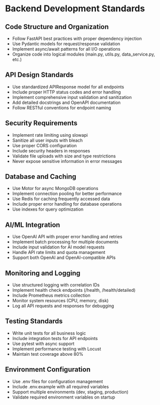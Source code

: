 # Backend Development Standards

## Code Structure and Organization
- Follow FastAPI best practices with proper dependency injection
- Use Pydantic models for request/response validation
- Implement async/await patterns for all I/O operations
- Organize code into logical modules (main.py, utils.py, data_service.py, etc.)

## API Design Standards
- Use standardized APIResponse model for all endpoints
- Include proper HTTP status codes and error handling
- Implement comprehensive input validation and sanitization
- Add detailed docstrings and OpenAPI documentation
- Follow RESTful conventions for endpoint naming

## Security Requirements
- Implement rate limiting using slowapi
- Sanitize all user inputs with bleach
- Use proper CORS configuration
- Include security headers in responses
- Validate file uploads with size and type restrictions
- Never expose sensitive information in error messages

## Database and Caching
- Use Motor for async MongoDB operations
- Implement connection pooling for better performance
- Use Redis for caching frequently accessed data
- Include proper error handling for database operations
- Use indexes for query optimization

## AI/ML Integration
- Use OpenAI API with proper error handling and retries
- Implement batch processing for multiple documents
- Include input validation for AI model requests
- Handle API rate limits and quota management
- Support both OpenAI and OpenAI-compatible APIs

## Monitoring and Logging
- Use structured logging with correlation IDs
- Implement health check endpoints (/health, /health/detailed)
- Include Prometheus metrics collection
- Monitor system resources (CPU, memory, disk)
- Log all API requests and responses for debugging

## Testing Standards
- Write unit tests for all business logic
- Include integration tests for API endpoints
- Use pytest with async support
- Implement performance testing with Locust
- Maintain test coverage above 80%

## Environment Configuration
- Use .env files for configuration management
- Include .env.example with all required variables
- Support multiple environments (dev, staging, production)
- Validate required environment variables on startup